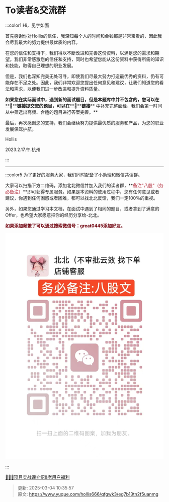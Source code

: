 # To读者&交流群

:::color1
Hi，见字如面



首先感谢你对Hollis的信任，我深知每个人的时间和金钱都是非常宝贵的，因此我会尽我最大的努力提供最优质的内容。 



在您的信任和支持下，我们得以不断改进和完善这份资料，以满足您的需求和期望。我们非常感激您的信任和支持，同时也希望您能从这份资料中获得所需的知识和技能，取得自己理想的职业发展。



但是，我们也深知完美无处可寻，即使我们尽最大努力打造最优秀的资料，仍有可能存在不足之处。因此，我们非常欢迎您提出任何意见和建议，让我们知道您的看法和需求，以便我们进一步改进和提升资料质量。



**如果您在实际面试中，遇到新的面试题目，但是本题库中并不包含的，您可以在**[**🔗****链接**](https://www.yuque.com/hollis666/qfgwk3/ok0q2nsuwk8v87nw)**提交您的题目，可以在**[**🔗****链接**](https://www.yuque.com/hollis666/qfgwk3/ufh9o2s5n1xr9xno)** 中补充完整面经，我们会第一时间从中筛选出高频、合适的题目进行答案完善。**



最后，再次感谢您的支持，我们会继续努力提供最优质的服务和产品，为您的职业发展保驾护航。



Hollis

2023.2.17.午.杭州

:::



---



:::color5
为了更好的服务大家，我们同时配备了小助理和微信共读群。



大家可以扫描下方二维码，添加北北微信并加入我们的读者群，**<font style="color:#AD1A2B;">备注"八股"（务必备注）</font>**即可获得专属服务。如果是本资料的使用过程中，您有任何意见或者建议，你遇到任何困惑或者困难，都可以找北北反馈，我们一定100%的重视。



另外，如果您通过学习本文档，在面试中遇到了相同的题目，或者拿到了满意的Offer，也希望大家愿意把你的经历分享给-北北。

**<font style="color:#70000D;">如果添加频繁了可以通过搜索微信号：great0445添加好友。</font>**



![1740294480720-e40fc7d3-f612-42be-aa78-9b792ad1719f.jpeg](./img/xF5G0jD67Fd5sX-w/1740294480720-e40fc7d3-f612-42be-aa78-9b792ad1719f-008252.jpeg)

:::







[🧣🧣🧣项目实战课介绍&老用户福利](https://www.yuque.com/hollis666/qfgwk3/dgolk0cckpb94sia)



> 更新: 2025-03-04 10:35:57  
> 原文: <https://www.yuque.com/hollis666/qfgwk3/eg7b13tn2f5uanmg>